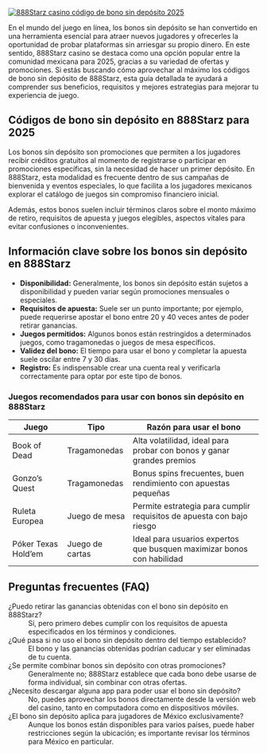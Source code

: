 [![888Starz casino código de bono sin depósito 2025](https://123-caf.pages.dev/gitsignup.png)](https://vrmoo.ru/Bt82HjjY)

<p>En el mundo del juego en línea, los bonos sin depósito se han convertido en una herramienta esencial para atraer nuevos jugadores y ofrecerles la oportunidad de probar plataformas sin arriesgar su propio dinero. En este sentido, 888Starz casino se destaca como una opción popular entre la comunidad mexicana para 2025, gracias a su variedad de ofertas y promociones. Si estás buscando cómo aprovechar al máximo los códigos de bono sin depósito de 888Starz, esta guía detallada te ayudará a comprender sus beneficios, requisitos y mejores estrategias para mejorar tu experiencia de juego.</p>  <h2>Códigos de bono sin depósito en 888Starz para 2025</h2> <p>Los bonos sin depósito son promociones que permiten a los jugadores recibir créditos gratuitos al momento de registrarse o participar en promociones específicas, sin la necesidad de hacer un primer depósito. En 888Starz, esta modalidad es frecuente dentro de sus campañas de bienvenida y eventos especiales, lo que facilita a los jugadores mexicanos explorar el catálogo de juegos sin compromiso financiero inicial.</p> <p>Además, estos bonos suelen incluir términos claros sobre el monto máximo de retiro, requisitos de apuesta y juegos elegibles, aspectos vitales para evitar confusiones o inconvenientes.</p>  <h2>Información clave sobre los bonos sin depósito en 888Starz</h2> <ul>   <li><strong>Disponibilidad:</strong> Generalmente, los bonos sin depósito están sujetos a disponibilidad y pueden variar según promociones mensuales o especiales.</li>   <li><strong>Requisitos de apuesta:</strong> Suele ser un punto importante; por ejemplo, puede requerirse apostar el bono entre 20 y 40 veces antes de poder retirar ganancias.</li>   <li><strong>Juegos permitidos:</strong> Algunos bonos están restringidos a determinados juegos, como tragamonedas o juegos de mesa específicos.</li>   <li><strong>Validez del bono:</strong> El tiempo para usar el bono y completar la apuesta suele oscilar entre 7 y 30 días.</li>   <li><strong>Registro:</strong> Es indispensable crear una cuenta real y verificarla correctamente para optar por este tipo de bonos.</li> </ul>  <h3>Juegos recomendados para usar con bonos sin depósito en 888Starz</h3> <table>   <thead>     <tr>       <th>Juego</th>       <th>Tipo</th>       <th>Razón para usar el bono</th>     </tr>   </thead>   <tbody>     <tr>       <td>Book of Dead</td>       <td>Tragamonedas</td>       <td>Alta volatilidad, ideal para probar con bonos y ganar grandes premios</td>     </tr>     <tr>       <td>Gonzo’s Quest</td>       <td>Tragamonedas</td>       <td>Bonus spins frecuentes, buen rendimiento con apuestas pequeñas</td>     </tr>     <tr>       <td>Ruleta Europea</td>       <td>Juego de mesa</td>       <td>Permite estrategia para cumplir requisitos de apuesta con bajo riesgo</td>     </tr>     <tr>       <td>Póker Texas Hold’em</td>       <td>Juego de cartas</td>       <td>Ideal para usuarios expertos que busquen maximizar bonos con habilidad</td>     </tr>   </tbody> </table>  <h2>Preguntas frecuentes (FAQ)</h2> <dl>   <dt>¿Puedo retirar las ganancias obtenidas con el bono sin depósito en 888Starz?</dt>   <dd>Sí, pero primero debes cumplir con los requisitos de apuesta especificados en los términos y condiciones.</dd>    <dt>¿Qué pasa si no uso el bono sin depósito dentro del tiempo establecido?</dt>   <dd>El bono y las ganancias obtenidas podrían caducar y ser eliminadas de tu cuenta.</dd>    <dt>¿Se permite combinar bonos sin depósito con otras promociones?</dt>   <dd>Generalmente no; 888Starz establece que cada bono debe usarse de forma individual, sin combinar con otras ofertas.</dd>    <dt>¿Necesito descargar alguna app para poder usar el bono sin depósito?</dt>   <dd>No, puedes aprovechar los bonos directamente desde la versión web del casino, tanto en computadora como en dispositivos móviles.</dd>    <dt>¿El bono sin depósito aplica para jugadores de México exclusivamente?</dt>   <dd>Aunque los bonos están disponibles para varios países, puede haber restricciones según la ubicación; es importante revisar los términos para México en particular.</dd> </dl>